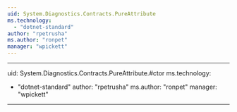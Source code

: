 ```yaml
---
uid: System.Diagnostics.Contracts.PureAttribute
ms.technology: 
  - "dotnet-standard"
author: "rpetrusha"
ms.author: "ronpet"
manager: "wpickett"
---
```


---
uid: System.Diagnostics.Contracts.PureAttribute.#ctor
ms.technology: 
  - "dotnet-standard"
author: "rpetrusha"
ms.author: "ronpet"
manager: "wpickett"
---

